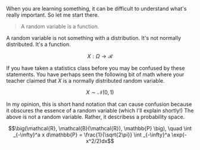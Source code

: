 When you are learning something, it can be difficult to understand what's really important. So let me start there. 

> A random variable is a function. 

A random variable is not something with a distribution. It's not normally distributed. It's a function. 

$$ X: \Omega \to \mathcal{R}$$ 

If you have taken a statistics class before you may be confused by these statements. You have perhaps seen the following bit of math where your teacher claimed that $X$ is a normally distributed random variable. 

$$ X \sim \mathcal{N}(0, 1)$$

In my opinion, this is short hand notation that can cause confusion because it obscures the essence of a random variable (which I'll explain shortly!) The above is not a random variable. Rather, it describess a probability space. 

$$\big(\mathcal{R}, \mathcal{B}(\mathcal{R}), \mathbb{P} \big), \quad \int _{-\infty}^a x d\mathbb{P} = \frac{1}{\sqrt{2\pi}} \int _{-\infty}^a \exp(-x^2/2)dx$$



